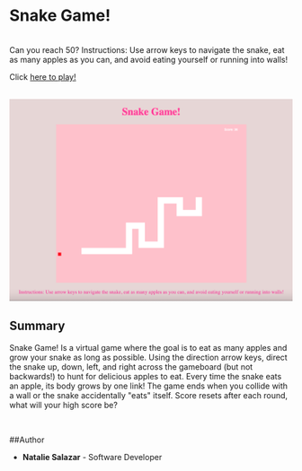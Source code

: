 # Snake Game!

<br>
Can you reach 50?
Instructions: Use arrow keys to navigate the snake, eat as many apples as you can, and avoid eating yourself or running into walls!
<br>

Click [here to play!](https://natsal33.github.io/snakeGame/)

<br>

<img src='./pictures/demoPic.png'>

## Summary

Snake Game! Is a virtual game where the goal is to eat as many apples and grow your snake as long as possible. Using the direction arrow keys, direct the snake up, down, left, and right across the gameboard (but not backwards!) to hunt for delicious apples to eat. Every time the snake eats an apple, its body grows by one link! The game ends when you collide with a wall or the snake accidentally "eats" itself. Score resets after each round, what will your high score be?

<br>

##Author

- **Natalie Salazar** - Software Developer
